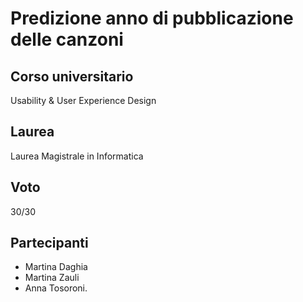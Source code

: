 # Predizione anno di pubblicazione delle canzoni

## Corso universitario
Usability & User Experience Design

## Laurea
Laurea Magistrale in Informatica

## Voto
30/30

## Partecipanti
- Martina Daghia
- Martina Zauli
- Anna Tosoroni.
